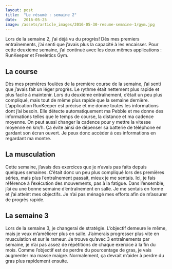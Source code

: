```yaml
---
layout: post
title:  "Le résumé : semaine 2"
date:   2016-05-25
image: /assets/article_images/2016-05-30-resume-semaine-1/gym.jpg
---
```


Lors de la semaine 2, j’ai déjà vu du progrès! Dès mes premiers entraînements, j’ai senti que j’avais plus la capacité à les encaisser. Pour cette deuxième semaine, j’ai continué avec les deux mêmes applications : RunKeeper et Freeletics Gym. 

## La course 

Dès mes premières foulées de la première course de la semaine, j’ai senti que j’avais fait un léger progrès. Le rythme était nettement plus rapide et plus facile à maintenir. Lors du deuxième entraînement, c’était un peu plus compliqué, mais tout de même plus rapide que la semaine dernière. L’application RunKeeper est précise et me donne toutes les informations dont j’ai besoin. Elle détecte automatiquement ma Pebble et me donne des informations telles que le temps de course, la distance et ma cadence moyenne. On peut aussi changer la cadence pour y mettre la vitesse moyenne en km/h. Ça évite ainsi de dépenser sa batterie de téléphone en gardant son écran ouvert. Je peux donc accéder à ces informations en regardant ma montre. 

## La musculation 

Cette semaine, j’avais des exercices que je n’avais pas faits depuis quelques semaines. C’était donc un peu plus compliqué lors des premières séries, mais plus l’entraînement passait, mieux je me sentais. Ici, je fais référence à l’exécution des mouvements, pas à la fatigue. Dans l’ensemble, j’ai eu une bonne semaine d’entraînement en salle. Je me sentais en forme et j’ai atteint mes objectifs. Je n’ai pas ménagé mes efforts afin de m’assurer de progrès rapide. 

## La semaine 3 

Lors de la semaine 3, je changerai de stratégie. L’objectif demeure le même, mais je veux m’améliorer plus en salle. J’aimerais progresser plus vite en musculation et sur le rameur. Je trouve qu’avec 3 entraînements par semaine, je n’ai pas assez de répétitions de chaque exercice à la fin du mois. Comme l’objectif est de perdre du pourcentage de gras, je vais augmenter ma masse maigre. Normalement, ça devrait m’aider à perdre du gras plus rapidement ensuite. 
